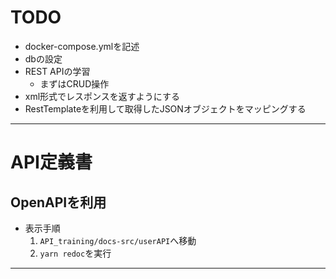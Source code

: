 # TODO

- docker-compose.ymlを記述
- dbの設定
- REST APIの学習
    - まずはCRUD操作
- xml形式でレスポンスを返すようにする
- RestTemplateを利用して取得したJSONオブジェクトをマッピングする

---

# API定義書

## OpenAPIを利用

- 表示手順
    1. `API_training/docs-src/userAPI`へ移動
    2. `yarn redoc`を実行

---
